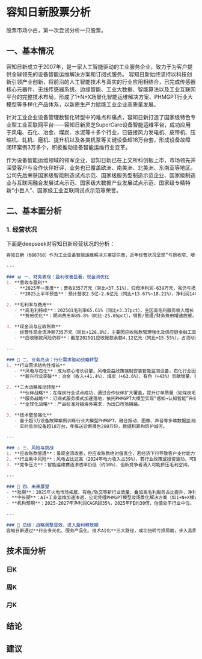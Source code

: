 # 容知日新股票分析
股票市场小白，第一次尝试分析一只股票。

## 一、基本情况
容知日新成立于2007年，是一家人工智能驱动的工业服务企业，致力于为客户提供全球领先的设备智能运维解决方案和订阅式服务。
容知日新始终坚持以科技创新引领产业创新，将前沿的人工智能技术与真实的行业应用相结合，已完成传感器核心元器件、无线传感器系统、边缘智能、工业大数据、智能算法以及工业互联网平台的完整技术布局，形成了1+N+X场景化智能运维解决方案、PHMGPT行业大模型等多样化产品体系，以新质生产力赋能工业企业高质量发展。

针对工业企业设备管理数智化转型中的难点和痛点，容知日新打造了国家级特色专业型工业互联网平台——容知日新灵芝SuperCare设备智能运维平台，成功应用于风电、石化、冶金、煤炭、水泥等十多个行业，已链接风力发电机、皮带机、压缩机、轧机、磨机、提升机以及各类机泵等关键设备超18万台套，形成设备故障闭环案例3万多个，积极推动设备智能运维行业变革。

作为设备智能运维领域的领军企业，容知日新已在上交所科创板上市，市场领先并深受客户与合作伙伴好评，业务也已覆盖欧洲、南美洲、北美洲、东南亚等地区。公司先后荣获国家级智能制造试点示范、国家级服务型制造示范企业、国家级制造业与互联网融合发展试点示范、国家级大数据产业发展试点示范、国家级专精特新“小巨人”、国家级工业互联网试点示范等荣誉。


## 二、基本面分析
### 1. 经营状况
下面是deepseek对容知日新经营状况的分析：
```markdown
容知日新（688768）作为工业设备智能运维解决方案提供商，近年经营状况呈现“亏损收窄、增长提速、战略转型深化”的特点。结合最新财务数据及行业动态，其经营状况可综合分析如下：

---

### 📊 一、财务表现：盈利改善显著，现金流优化  
1. **营收与盈利**  
   - **2025年一季度**：营收8357万元（同比+37.51%），归母净利润-639万元，虽仍亏损，但同比减亏66.89%，环比2024年四季度季节性回落。  
   - **2025上半年预告**：预计营收2.5亿-2.6亿元（同比+13.67%~18.21%），净利润1400万-1500万元（同比激增2027%~2179%），扣非净利润增速超30倍，业绩拐点明确。  

2. **毛利率与费用**  
   - **高毛利持续**：2025Q1毛利率65.61%（同比+3.37pct），主因高毛利服务收入增长（2024年服务收入同比+73%）及经销渠道占比提升（经销毛利率76.34%）。  
   - **费用优化**：期间费用率85.8%（同比-25.05pct），销售/管理/财务费用增速放缓，研发费用同比-3.23%，但研发投入占比仍达31.95%。  

3. **现金流与应收账款**  
   - 经营性现金流净额735万元（同比+128.8%），主要因应收账款管理强化及供应链金融工具引入。  
   - **应收账款风险仍存**：截至2025Q1应收账款余额4.12亿元（同比+15.55%），占流动资产比例较高（应收账款/净利润达383.2%），回款压力需持续关注。  

---

### 🚀 二、业务亮点：行业需求驱动战略转型  
1. **行业需求结构性增长**  
   - **风电与石化**：成为核心增长引擎。风电受益政策强制安装智能监测设备，石化行业因设备监测类型扩展需求复苏。  
   - **新兴行业突破**：冶金（收入+41.4%）、煤炭（+63.6%）、有色（+43%）贡献增量，客户多元化降低单一行业依赖。  

2. **三大战略推动转型**  
   - **伙伴战略**：在煤炭行业试点成功，通过合作伙伴扩大覆盖，提升订单质量（如煤炭毛利率72.64%，同比+1.86pct）。  
   - **服务战略**：订阅式服务模式加速落地，依托PHMGPT大模型实现“感知→认知智能”升级，提升客户粘性与复购率。  
   - **全球化战略**：产品标准对接海外需求，为出口市场铺路。  

3. **技术壁垒强化**  
   - 基于超3万设备故障案例训练行业大模型PHMGPT，融合振动、图像、声音等多维数据监测故障，应用于巡检机器人等新产品。  
   - 实时监测设备超18万台，年推送诊断报告280万份，数据积累构筑护城河。  

---

### ⚠️ 三、风险与挑战  
1. **应收账款管理**：虽现金流改善，但应收账款绝对值高企，若经济下行导致客户支付能力下降，可能引发坏账风险。  
2. **行业集中风险**：风电占比过高（2024年电力收入占39%），若行业政策或投资波动，可能影响收入稳定性。  
3. **竞争压力**：智能运维赛道渗透率仍低（约10%），但新竞争者涌入可能挤压毛利空间。  

---

### 🔮 四、未来展望  
- **短期**：2025年火电市场拓展、有色/轨交等新行业放量，叠加高毛利服务占比提升，净利润增速有望持续领先营收。  
- **中长期**：AI+工业运维加速渗透，公司凭借PHMGPT模型及场景化解决方案（如1+N+X模式），有望打开千亿级设备监测市场。  
- **机构预期**：2025-2027年净利润CAGR超35%，2025年PE约30倍，估值处于行业中位。  

---

### 💎 总结：战略调整显效，进入盈利释放期  
容知日新通过**行业多元化、服务产品化、技术AI化**三大路径，成功扭转亏损局面，步入高质量增长通道。短期需跟踪应收账款改善进度及火电/新兴行业订单落地情况，中长期看好其在工业智能运维领域的龙头地位及全球化潜力。
```

## 技术面分析

### 日K


### 周K


### 月K


## 结论

## 建议
